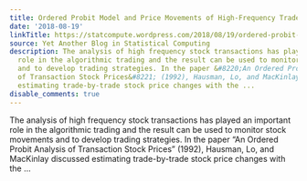 ```yaml
---
title: Ordered Probit Model and Price Movements of High-Frequency Trades
date: '2018-08-19'
linkTitle: https://statcompute.wordpress.com/2018/08/19/ordered-probit-model-and-price-movements-of-high-frequency-trades/
source: Yet Another Blog in Statistical Computing
description: The analysis of high frequency stock transactions has played an important
  role in the algorithmic trading and the result can be used to monitor stock movements
  and to develop trading strategies. In the paper &#8220;An Ordered Probit Analysis
  of Transaction Stock Prices&#8221; (1992), Hausman, Lo, and MacKinlay discussed
  estimating trade-by-trade stock price changes with the ...
disable_comments: true
---
```

The analysis of high frequency stock transactions has played an important role in the algorithmic trading and the result can be used to monitor stock movements and to develop trading strategies. In the paper &#8220;An Ordered Probit Analysis of Transaction Stock Prices&#8221; (1992), Hausman, Lo, and MacKinlay discussed estimating trade-by-trade stock price changes with the ...